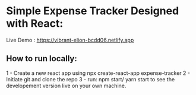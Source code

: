 # Simple Expense Tracker Designed with React: 

Live Demo : https://vibrant-elion-bcdd06.netlify.app

## How to run locally: 

1 - Create a new react app using npx create-react-app expense-tracker 
2 - Initiate git and clone the repo 
3 - run: npm start/ yarn start to see the developement version live on your own machine. 
